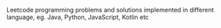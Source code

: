 Leetcode programming problems and solutions implemented in different language, eg. Java, Python, JavaScript, Kotlin etc